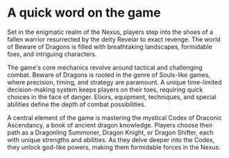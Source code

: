 # A quick word on the game

Set in the enigmatic realm of the Nexus, players step into the shoes of a fallen warrior resurrected by the deity Revelar to exact revenge. The world of Beware of Dragons is filled with breathtaking landscapes, formidable foes, and intriguing characters.

The game's core mechanics revolve around tactical and challenging combat. Beware of Dragons is rooted in the genre of Souls-like games, where precision, timing, and strategy are paramount. A unique time-limited decision-making system keeps players on their toes, requiring quick choices in the face of danger. Elixirs, equipment, techniques, and special abilities define the depth of combat possibilities.

A central element of the game is mastering the mystical Codex of Draconic Ascendancy, a book of ancient dragon knowledge. Players choose their path as a Dragonling Summoner, Dragon Knight, or Dragon Shifter, each with unique strengths and abilities. As they delve deeper into the Codex, they unlock god-like powers, making them formidable forces in the Nexus.
